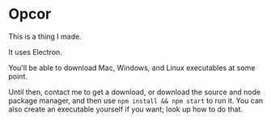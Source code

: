 # Opcor
This is a thing I made.

It uses Electron.

You'll be able to download Mac, Windows, and Linux executables at some point.

Until then, contact me to get a download, or download the source and node package manager, and then use `npm install && npm start` to run it. You can also create an executable yourself if you want; look up how to do that.
